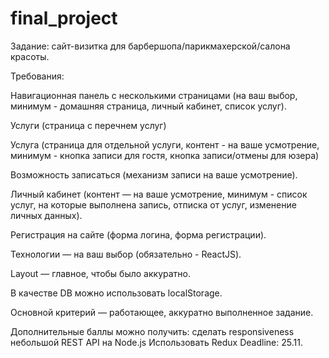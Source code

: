 # final_project

Задание: сайт-визитка для барбершопа/парикмахерской/салона красоты.

Требования:

Навигационная панель с несколькими страницами (на ваш выбор, минимум - домашняя страница, личный кабинет, список услуг).

Услуги (страница с перечнем услуг)

Услуга (страница для отдельной услуги, контент - на ваше усмотрение, минимум - кнопка записи для гостя, кнопка записи/отмены 
для юзера)

Возможность записаться (механизм записи на ваше усмотрение).

Личный кабинет (контент — на ваше усмотрение, минимум - список услуг, на которые выполнена запись, отписка от услуг, изменение личных данных).

Регистрация на сайте (форма логина, форма регистрации).

Технологии — на ваш выбор (обязательно - ReactJS).

Layout — главное, чтобы было аккуратно.

В качестве DB можно использовать localStorage.

Основной критерий — работающее, аккуратно выполненное задание.

Дополнительные баллы можно получить:
сделать responsiveness 
небольшой REST API на Node.js
Использовать Redux
Deadline: 25.11.
